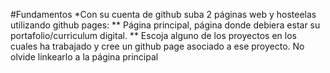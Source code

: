 #Fundamentos
*Con su cuenta de github suba 2 páginas web y hosteelas utilizando github pages:
** Página principal, página donde debiera estar su portafolio/curriculum digital.
** Escoja alguno de los proyectos en los cuales ha trabajado y cree un github page asociado a ese proyecto. No olvide linkearlo a la página principal